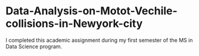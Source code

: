 # Data-Analysis-on-Motot-Vechile-collisions-in-Newyork-city
I completed this academic assignment during my first semester of the MS in Data Science program.
